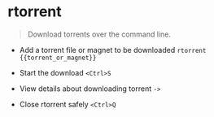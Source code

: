 # rtorrent
> Download torrents over the command line.

- Add a torrent file or magnet to be downloaded
`rtorrent {{torrent_or_magnet}}`

- Start the download
`<Ctrl>S`

- View details about downloading torrent
`->`

- Close rtorrent safely
`<Ctrl>Q`
